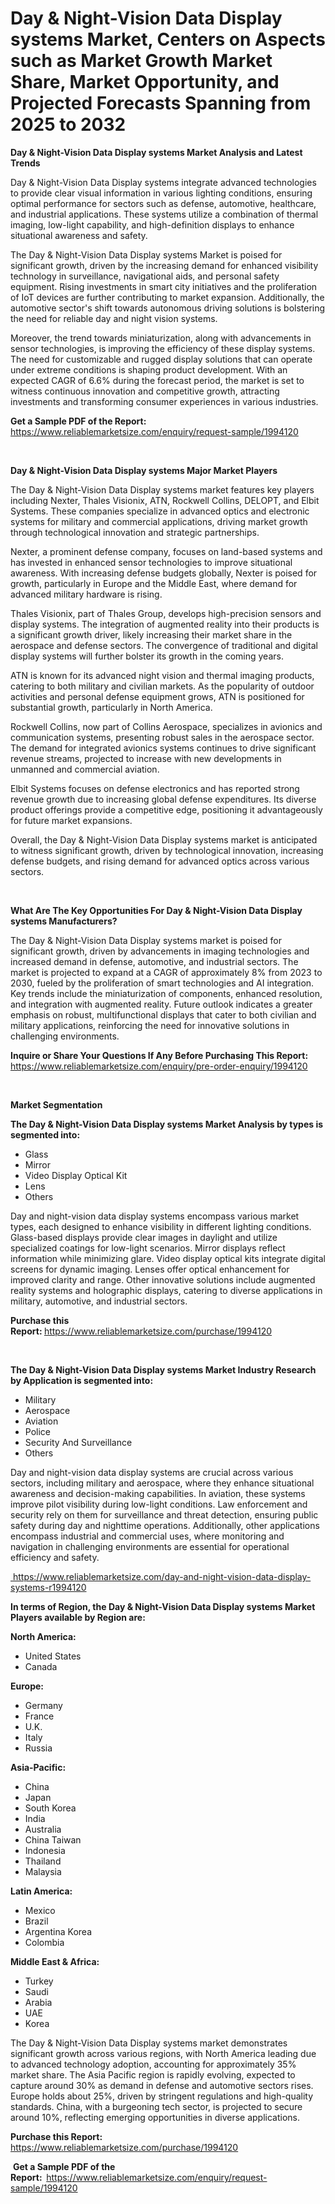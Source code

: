 <p><h1>Day & Night-Vision Data Display systems Market, Centers on Aspects such as Market Growth Market Share, Market Opportunity, and Projected Forecasts Spanning from 2025 to 2032</h1></p><p><strong>Day & Night-Vision Data Display systems Market Analysis and Latest Trends</strong></p>
<p><p>Day & Night-Vision Data Display systems integrate advanced technologies to provide clear visual information in various lighting conditions, ensuring optimal performance for sectors such as defense, automotive, healthcare, and industrial applications. These systems utilize a combination of thermal imaging, low-light capability, and high-definition displays to enhance situational awareness and safety.</p><p>The Day & Night-Vision Data Display systems Market is poised for significant growth, driven by the increasing demand for enhanced visibility technology in surveillance, navigational aids, and personal safety equipment. Rising investments in smart city initiatives and the proliferation of IoT devices are further contributing to market expansion. Additionally, the automotive sector's shift towards autonomous driving solutions is bolstering the need for reliable day and night vision systems.</p><p>Moreover, the trend towards miniaturization, along with advancements in sensor technologies, is improving the efficiency of these display systems. The need for customizable and rugged display solutions that can operate under extreme conditions is shaping product development. With an expected CAGR of 6.6% during the forecast period, the market is set to witness continuous innovation and competitive growth, attracting investments and transforming consumer experiences in various industries.</p></p>
<p><strong>Get a Sample PDF of the Report:&nbsp;</strong> <a href="https://www.reliablemarketsize.com/enquiry/request-sample/1994120?utm_campaign=2271&utm_medium=2&utm_source=Github&utm_content=ia&utm_term=12042025&utm_id=day-night-vision-data-display-systems">https://www.reliablemarketsize.com/enquiry/request-sample/1994120</a></p>
<p>&nbsp;</p>
<p><strong>Day & Night-Vision Data Display systems Major Market Players</strong></p>
<p><p>The Day & Night-Vision Data Display systems market features key players including Nexter, Thales Visionix, ATN, Rockwell Collins, DELOPT, and Elbit Systems. These companies specialize in advanced optics and electronic systems for military and commercial applications, driving market growth through technological innovation and strategic partnerships.</p><p>Nexter, a prominent defense company, focuses on land-based systems and has invested in enhanced sensor technologies to improve situational awareness. With increasing defense budgets globally, Nexter is poised for growth, particularly in Europe and the Middle East, where demand for advanced military hardware is rising.</p><p>Thales Visionix, part of Thales Group, develops high-precision sensors and display systems. The integration of augmented reality into their products is a significant growth driver, likely increasing their market share in the aerospace and defense sectors. The convergence of traditional and digital display systems will further bolster its growth in the coming years.</p><p>ATN is known for its advanced night vision and thermal imaging products, catering to both military and civilian markets. As the popularity of outdoor activities and personal defense equipment grows, ATN is positioned for substantial growth, particularly in North America.</p><p>Rockwell Collins, now part of Collins Aerospace, specializes in avionics and communication systems, presenting robust sales in the aerospace sector. The demand for integrated avionics systems continues to drive significant revenue streams, projected to increase with new developments in unmanned and commercial aviation.</p><p>Elbit Systems focuses on defense electronics and has reported strong revenue growth due to increasing global defense expenditures. Its diverse product offerings provide a competitive edge, positioning it advantageously for future market expansions. </p><p>Overall, the Day & Night-Vision Data Display systems market is anticipated to witness significant growth, driven by technological innovation, increasing defense budgets, and rising demand for advanced optics across various sectors.</p></p>
<p>&nbsp;</p>
<p><strong>What Are The Key Opportunities For Day & Night-Vision Data Display systems Manufacturers?</strong></p>
<p><p>The Day & Night-Vision Data Display systems market is poised for significant growth, driven by advancements in imaging technologies and increased demand in defense, automotive, and industrial sectors. The market is projected to expand at a CAGR of approximately 8% from 2023 to 2030, fueled by the proliferation of smart technologies and AI integration. Key trends include the miniaturization of components, enhanced resolution, and integration with augmented reality. Future outlook indicates a greater emphasis on robust, multifunctional displays that cater to both civilian and military applications, reinforcing the need for innovative solutions in challenging environments.</p></p>
<p><strong>Inquire or Share Your Questions If Any Before Purchasing This Report:</strong> <a href="https://www.reliablemarketsize.com/enquiry/pre-order-enquiry/1994120?utm_campaign=2271&utm_medium=2&utm_source=Github&utm_content=ia&utm_term=12042025&utm_id=day-night-vision-data-display-systems">https://www.reliablemarketsize.com/enquiry/pre-order-enquiry/1994120</a></p>
<p>&nbsp;</p>
<p><strong>Market Segmentation</strong></p>
<p><strong>The Day & Night-Vision Data Display systems Market Analysis by types is segmented into:</strong></p>
<p><ul><li>Glass</li><li>Mirror</li><li>Video Display Optical Kit</li><li>Lens</li><li>Others</li></ul></p>
<p><p>Day and night-vision data display systems encompass various market types, each designed to enhance visibility in different lighting conditions. Glass-based displays provide clear images in daylight and utilize specialized coatings for low-light scenarios. Mirror displays reflect information while minimizing glare. Video display optical kits integrate digital screens for dynamic imaging. Lenses offer optical enhancement for improved clarity and range. Other innovative solutions include augmented reality systems and holographic displays, catering to diverse applications in military, automotive, and industrial sectors.</p></p>
<p><strong>Purchase this Report:&nbsp;</strong><a href="https://www.reliablemarketsize.com/purchase/1994120?utm_campaign=2271&utm_medium=2&utm_source=Github&utm_content=ia&utm_term=12042025&utm_id=day-night-vision-data-display-systems">https://www.reliablemarketsize.com/purchase/1994120</a></p>
<p>&nbsp;</p>
<p><strong>The Day & Night-Vision Data Display systems Market Industry Research by Application is segmented into:</strong></p>
<p><ul><li>Military</li><li>Aerospace</li><li>Aviation</li><li>Police</li><li>Security And Surveillance</li><li>Others</li></ul></p>
<p><p>Day and night-vision data display systems are crucial across various sectors, including military and aerospace, where they enhance situational awareness and decision-making capabilities. In aviation, these systems improve pilot visibility during low-light conditions. Law enforcement and security rely on them for surveillance and threat detection, ensuring public safety during day and nighttime operations. Additionally, other applications encompass industrial and commercial uses, where monitoring and navigation in challenging environments are essential for operational efficiency and safety.</p></p>
<p><a href="https://www.reliablemarketsize.com/day-and-night-vision-data-display-systems-r1994120?utm_campaign=2271&utm_medium=2&utm_source=Github&utm_content=ia&utm_term=12042025&utm_id=day-night-vision-data-display-systems">&nbsp;https://www.reliablemarketsize.com/day-and-night-vision-data-display-systems-r1994120</a></p>
<p><strong>In terms of Region, the Day & Night-Vision Data Display systems Market Players available by Region are:</strong></p>
<p>
    <p> <strong> North America: </strong>
        <ul>
            <li>United States</li>
            <li>Canada</li>
        </ul>
        </p> 
    <p> <strong> Europe: </strong>
        <ul>
            <li>Germany</li>
            <li>France</li>
            <li>U.K.</li>
            <li>Italy</li>
            <li>Russia</li>
        </ul>
        </p> 
    <p> <strong> Asia-Pacific: </strong>
        <ul>
            <li>China</li>
            <li>Japan</li>
            <li>South Korea</li>
            <li>India</li>
            <li>Australia</li>
            <li>China Taiwan</li>
            <li>Indonesia</li>
            <li>Thailand</li>
            <li>Malaysia</li>
        </ul>
        </p> 
    <p> <strong> Latin America: </strong>
        <ul>
            <li>Mexico</li>
            <li>Brazil</li>
            <li>Argentina Korea</li>
            <li>Colombia</li>
        </ul>
        </p> 
    <p> <strong> Middle East & Africa: </strong>
        <ul>
            <li>Turkey</li>
            <li>Saudi</li>
            <li>Arabia</li>
            <li>UAE</li>
            <li>Korea</li>
        </ul>
    </p>
    </p>
<p><p>The Day & Night-Vision Data Display systems market demonstrates significant growth across various regions, with North America leading due to advanced technology adoption, accounting for approximately 35% market share. The Asia Pacific region is rapidly evolving, expected to capture around 30% as demand in defense and automotive sectors rises. Europe holds about 25%, driven by stringent regulations and high-quality standards. China, with a burgeoning tech sector, is projected to secure around 10%, reflecting emerging opportunities in diverse applications.</p></p>
<p><strong>Purchase this Report: </strong><a href="https://www.reliablemarketsize.com/purchase/1994120?utm_campaign=2271&utm_medium=2&utm_source=Github&utm_content=ia&utm_term=12042025&utm_id=day-night-vision-data-display-systems">https://www.reliablemarketsize.com/purchase/1994120</a></p>
<p>&nbsp;<strong>Get a Sample PDF of the Report:&nbsp;&nbsp;</strong><a href="https://www.reliablemarketsize.com/enquiry/request-sample/1994120?utm_campaign=2271&utm_medium=2&utm_source=Github&utm_content=ia&utm_term=12042025&utm_id=day-night-vision-data-display-systems">https://www.reliablemarketsize.com/enquiry/request-sample/1994120</a></p>
<p><strong></strong></p>
<p><p></p><p></p><p></p></p>